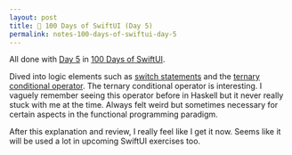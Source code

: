 ```yaml
---
layout: post
title: 📔 100 Days of SwiftUI (Day 5)
permalink: notes-100-days-of-swiftui-day-5
---
```


All done with [Day 5](https://www.hackingwithswift.com/100/swiftui/5) in [100 Days of SwiftUI](https://www.hackingwithswift.com/100/swiftui).

Dived into logic elements such as [switch statements](https://en.wikipedia.org/wiki/Switch_statement) and the [ternary conditional operator](https://en.wikipedia.org/wiki/Ternary_conditional_operator). The ternary conditional operator is interesting. I vaguely remember seeing this operator before in Haskell but it never really stuck with me at the time. Always felt weird but sometimes necessary for certain aspects in the functional programming paradigm.

After this explanation and review, I really feel like I get it now. Seems like it will be used a lot in upcoming SwiftUI exercises too.
